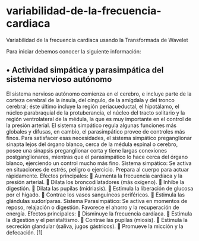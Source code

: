 # variabilidad-de-la-frecuencia-cardiaca
Variabilidad de la frecuencia cardiaca usando la Transformada de Wavelet

Para iniciar debemos conocer la siguiente información: 

## •	Actividad simpática y parasimpática del sistema nervioso autónomo
El sistema nervioso autónomo comienza en el cerebro, e incluye parte de la corteza cerebral de la ínsula, del cíngulo, de la amígdala y del tronco cerebral; éste último incluye la región periacueductal, el hipotálamo, el núcleo parabraquial de la protuberancia, el núcleo del tracto solitario y la región ventrolateral de la médula, la que es muy importante en el control de la presión arterial.
El sistema simpático regula algunas funciones más globales y difusas, en cambio, el parasimpático provee de controles más finos. Para satisfacer esas necesidades, el sistema simpático preganglionar sinapta lejos del órgano blanco, cerca de la médula espinal o cerebro, posee una sinapsis preganglionar corta y tiene largas conexiones postganglionares, mientras que el parasimpático lo hace cerca del órgano blanco, ejerciendo un control mucho más fino.
Sistema simpático: Se activa en situaciones de estrés, peligro o ejercicio. Prepara al cuerpo para actuar rápidamente.
Efectos principales:
	Aumenta la frecuencia cardíaca y la presión arterial.
	Dilata los broncodilatadores (más oxígeno).
	Inhibe la digestión.
	Dilata las pupilas (midriasis).
	Estimula la liberación de glucosa por el hígado.
	Contrae los vasos sanguíneos periféricos.
	Estimula las glándulas sudoríparas.
Sistema Parasimpático:  Se activa en momentos de reposo, relajación o digestión. Favorece el ahorro y la recuperación de energía.
Efectos principales:
	Disminuye la frecuencia cardíaca.
	Estimula la digestión y el peristaltismo.
	Contrae las pupilas (miosis).
	Estimula la secreción glandular (saliva, jugos gástricos).
	Promueve la micción y la defecación.  [1]
